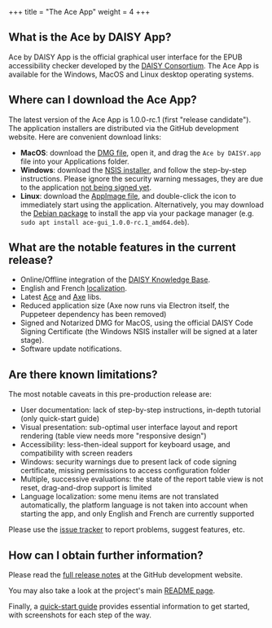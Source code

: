 +++
title = "The Ace App"
weight = 4
+++

## What is the Ace by DAISY App?

Ace by DAISY App is the official graphical user interface for the EPUB accessibility checker developed by the [DAISY Consortium](http://daisy.org). The Ace App is available for the Windows, MacOS and Linux desktop operating systems.

## Where can I download the Ace App?

The latest version of the Ace App is 1.0.0-rc.1 (first "release candidate"). The application installers are distributed via the GitHub development website. Here are convenient download links:

* **MacOS**: download the [DMG file](https://github.com/daisy/ace-gui/releases/download/v1.0.0-rc.1/Ace.by.DAISY-1.0.0-rc.1.dmg), open it, and drag the `Ace by DAISY.app` file into your Applications folder.
* **Windows**: download the [NSIS installer](https://github.com/daisy/ace-gui/releases/download/v1.0.0-rc.1/Ace.by.DAISY.Setup.1.0.0-rc.1.exe), and follow the step-by-step instructions. Please ignore the security warning messages, they are due to the application [not being signed yet](https://github.com/daisy/ace-gui/issues/15).
* **Linux**: download the [AppImage file](https://github.com/daisy/ace-gui/releases/download/v1.0.0-rc.1/Ace.by.DAISY-1.0.0-rc.1.AppImage), and double-click the icon to immediately start using the application. Alternatively, you may download the [Debian package](https://github.com/daisy/ace-gui/releases/download/v1.0.0-rc.1/ace-gui_1.0.0-rc.1_amd64.deb) to install the app via your package manager (e.g. `sudo apt install ace-gui_1.0.0-rc.1_amd64.deb`).

## What are the notable features in the current release?

* Online/Offline integration of the [DAISY Knowledge Base](http://kb.daisy.org/publishing/docs/).
* English and French [localization](https://github.com/daisy/ace-gui/wiki/Localization).
* Latest [Ace](https://github.com/daisy/ace/releases/tag/v1.1.1) and [Axe](https://github.com/dequelabs/axe-core/blob/develop/CHANGELOG.md#331-2019-07-23) libs.
* Reduced application size (Axe now runs via Electron itself, the Puppeteer dependency has been removed)
* Signed and Notarized DMG for MacOS, using the official DAISY Code Signing Certificate (the Windows NSIS installer will be signed at a later stage).
* Software update notifications.

## Are there known limitations?

The most notable caveats in this pre-production release are:

* User documentation: lack of step-by-step instructions, in-depth tutorial (only quick-start guide)
* Visual presentation: sub-optimal user interface layout and report rendering (table view needs more "responsive design")
* Accessibility: less-then-ideal support for keyboard usage, and compatibility with screen readers
* Windows: security warnings due to present lack of code signing certificate, missing permissions to access configuration folder
* Multiple, successive evaluations: the state of the report table view is not reset, drag-and-drop support is limited
* Language localization: some menu items are not translated automatically, the platform language is not taken into account when starting the app, and only English and French are currently supported

Please use the [issue tracker](https://github.com/daisy/ace-gui/issues) to report problems, suggest features, etc.

## How can I obtain further information?

Please read the [full release notes](https://github.com/daisy/ace-gui/releases/tag/v1.0.0-rc.1) at the GitHub development website.

You may also take a look at the project's main [README page](https://github.com/daisy/ace-gui/blob/master/README.md).

Finally, a [quick-start guide](https://github.com/daisy/ace-gui/wiki/Quick-Start) provides essential information to get started, with screenshots for each step of the way.
